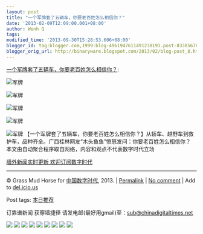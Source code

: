 ```yaml
---
layout: post
title: "一个军牌套了五辆车，你要老百姓怎么相信你？"
date: '2013-02-09T12:09:00.001+08:00'
author: Wenh Q
tags:
modified_time: '2013-09-30T15:28:53.606+08:00'
blogger_id: tag:blogger.com,1999:blog-4961947611491238191.post-8338567893728652051
blogger_orig_url: http://binaryware.blogspot.com/2013/02/blog-post_8.html
---
```


[一个军牌套了五辆车，你要老百姓怎么相信你？](http://feedproxy.google.com/~r/chinagfwblog/~3/VnLnGlzXC6Y/):


![军牌](http://photo.l99.com/bigger/01/1360318481295_9q8bmk.jpg "一个军牌套了五辆车，你要老百姓怎么相信你？")

![军牌](http://photo.l99.com/bigger/23/1360318484168_n6nec1.jpg "一个军牌套了五辆车，你要老百姓怎么相信你？")

![军牌](http://photo.l99.com/bigger/10/1360318486008_x2b03c.jpg "一个军牌套了五辆车，你要老百姓怎么相信你？")

![军牌](http://photo.l99.com/bigger/00/1360318487451_bh00q2.jpg "一个军牌套了五辆车，你要老百姓怎么相信你？")

![军牌](http://photo.l99.com/bigger/22/1360318488921_d7xcg6.jpg "一个军牌套了五辆车，你要老百姓怎么相信你？")
【一个军牌套了五辆车，你要老百姓怎么相信你？】从轿车、越野车到救护车，品种齐全。广西桂林网友“木头鱼鱼”愤怒发问：你要老百姓怎么相信你？
本文由自动聚合程序取自网络，内容和观点不代表数字时代立场

[墙外新闻实时更新 欢迎订阅数字时代](http://eepurl.com/mstlf)









* * * * *

© Grass Mud Horse for [中国数字时代](https://meilizhongguo.biz/chinese),
2013. |
[Permalink](https://meilizhongguo.biz/chinese/2013/02/%e4%b8%80%e4%b8%aa%e5%86%9b%e7%89%8c%e5%a5%97%e4%ba%86%e4%ba%94%e8%be%86%e8%bd%a6%ef%bc%8c%e4%bd%a0%e8%a6%81%e8%80%81%e7%99%be%e5%a7%93%e6%80%8e%e4%b9%88%e7%9b%b8%e4%bf%a1%e4%bd%a0%ef%bc%9f/)
|
[No
comment](https://meilizhongguo.biz/chinese/2013/02/%e4%b8%80%e4%b8%aa%e5%86%9b%e7%89%8c%e5%a5%97%e4%ba%86%e4%ba%94%e8%be%86%e8%bd%a6%ef%bc%8c%e4%bd%a0%e8%a6%81%e8%80%81%e7%99%be%e5%a7%93%e6%80%8e%e4%b9%88%e7%9b%b8%e4%bf%a1%e4%bd%a0%ef%bc%9f/#comments)
|
Add to
[del.icio.us](http://del.icio.us/post?url=https://meilizhongguo.biz/chinese/2013/02/%e4%b8%80%e4%b8%aa%e5%86%9b%e7%89%8c%e5%a5%97%e4%ba%86%e4%ba%94%e8%be%86%e8%bd%a6%ef%bc%8c%e4%bd%a0%e8%a6%81%e8%80%81%e7%99%be%e5%a7%93%e6%80%8e%e4%b9%88%e7%9b%b8%e4%bf%a1%e4%bd%a0%ef%bc%9f/&title=%E4%B8%80%E4%B8%AA%E5%86%9B%E7%89%8C%E5%A5%97%E4%BA%86%E4%BA%94%E8%BE%86%E8%BD%A6%EF%BC%8C%E4%BD%A0%E8%A6%81%E8%80%81%E7%99%BE%E5%A7%93%E6%80%8E%E4%B9%88%E7%9B%B8%E4%BF%A1%E4%BD%A0%EF%BC%9F)


Post tags:
[本日推荐](https://meilizhongguo.biz/chinese/tag/%e6%9c%ac%e6%97%a5%e6%8e%a8%e8%8d%90/?category=10466)

订靠谱新闻 获穿墙捷径
请发电邮(最好用gmail)至：sub@chinadigitaltimes.net


[![](http://feeds.feedburner.com/~ff/chinagfwblog?d=yIl2AUoC8zA)](http://feeds.feedburner.com/~ff/chinagfwblog?a=VnLnGlzXC6Y:DaImMeXRaO8:yIl2AUoC8zA)
[![](http://feeds.feedburner.com/~ff/chinagfwblog?i=VnLnGlzXC6Y:DaImMeXRaO8:-BTjWOF_DHI)](http://feeds.feedburner.com/~ff/chinagfwblog?a=VnLnGlzXC6Y:DaImMeXRaO8:-BTjWOF_DHI)
[![](http://feeds.feedburner.com/~ff/chinagfwblog?i=VnLnGlzXC6Y:DaImMeXRaO8:F7zBnMyn0Lo)](http://feeds.feedburner.com/~ff/chinagfwblog?a=VnLnGlzXC6Y:DaImMeXRaO8:F7zBnMyn0Lo)
[![](http://feeds.feedburner.com/~ff/chinagfwblog?i=VnLnGlzXC6Y:DaImMeXRaO8:V_sGLiPBpWU)](http://feeds.feedburner.com/~ff/chinagfwblog?a=VnLnGlzXC6Y:DaImMeXRaO8:V_sGLiPBpWU)
[![](http://feeds.feedburner.com/~ff/chinagfwblog?d=qj6IDK7rITs)](http://feeds.feedburner.com/~ff/chinagfwblog?a=VnLnGlzXC6Y:DaImMeXRaO8:qj6IDK7rITs)
[![](http://feeds.feedburner.com/~ff/chinagfwblog?d=l6gmwiTKsz0)](http://feeds.feedburner.com/~ff/chinagfwblog?a=VnLnGlzXC6Y:DaImMeXRaO8:l6gmwiTKsz0)
[![](http://feeds.feedburner.com/~ff/chinagfwblog?i=VnLnGlzXC6Y:DaImMeXRaO8:gIN9vFwOqvQ)](http://feeds.feedburner.com/~ff/chinagfwblog?a=VnLnGlzXC6Y:DaImMeXRaO8:gIN9vFwOqvQ)
[![](http://feeds.feedburner.com/~ff/chinagfwblog?d=TzevzKxY174)](http://feeds.feedburner.com/~ff/chinagfwblog?a=VnLnGlzXC6Y:DaImMeXRaO8:TzevzKxY174)
![](http://feeds.feedburner.com/~r/chinagfwblog/~4/VnLnGlzXC6Y)
